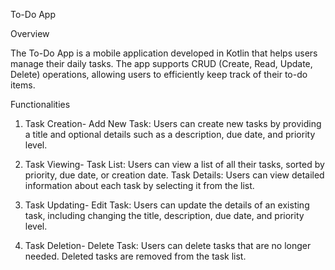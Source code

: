 To-Do App

Overview

The To-Do App is a mobile application developed in Kotlin that helps users manage their daily tasks. The app supports CRUD (Create, Read, Update, Delete) operations, allowing users to efficiently keep track of their to-do items.

Functionalities

1. Task Creation-
Add New Task: Users can create new tasks by providing a title and optional details such as a description, due date, and priority level.

2. Task Viewing-
Task List: Users can view a list of all their tasks, sorted by priority, due date, or creation date.
Task Details: Users can view detailed information about each task by selecting it from the list.

3. Task Updating-
Edit Task: Users can update the details of an existing task, including changing the title, description, due date, and priority level.

4. Task Deletion-
Delete Task: Users can delete tasks that are no longer needed. Deleted tasks are removed from the task list.

